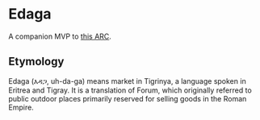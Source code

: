 # Edaga

A companion MVP to [this ARC](https://github.com/algorandfoundation/ARCs/issues/86).


## Etymology
Edaga (እዳጋ, uh-da-ga) means market in Tigrinya, a language spoken in Eritrea and Tigray. It is a translation of Forum, which originally referred to public outdoor places primarily reserved for selling goods in the Roman Empire.